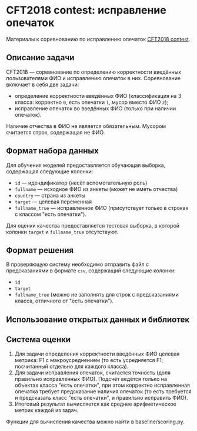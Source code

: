 CFT2018 contest: исправление опечаток
==========================================

Материалы к соревнованию по исправлению опечаток [CFT2018 contest](https://datasouls.com/c/cft-contest/).

## Описание задачи

CFT2018 — соревнование по определению корректности введённых пользователями ФИО и исправлению опечаток в них. Соревнование включает в себя две задачи:
- определение корректности введённых ФИО (классификация на 3 класса: корректно `0`, есть опечатки `1`, мусор вместо ФИО `2`);
- исправление опечаток во введённых ФИО (только при наличии опечаток).

Наличие отчества в ФИО не является обязательным. Мусором считается строк, содержащая не ФИО.

## Формат набора данных

Для обучения моделей предоставляется обучающая выборка, содержащая следующие колонки:
- `id` — идендификатор (несёт вспомогательную роль)
- `fullname` — исходное ФИО из анкеты (может не иметь отчества)
- `country` — страна из анкеты
- `target` — целевая переменная
- `fullname_true` — исправленное ФИО (присутствует только в строках с классом "есть опечатки").

Для оценки качества предоставляется тестовая выборка, в которой колонки `target` и `fullname_true` отсутствуют.

## Формат решения

В проверяющую систему необходимо отправить файл с предсказаниями в формате `csv`, содержащий следующие колонки:
- `id`
- `target`
- `fullname_true` (можно не заполнять для строк с предсказаниями класса, отличного от "есть опечатки").

## Использование открытых данных и библиотек


## Система оценки

1. Для задачи определения корректности введённых ФИО целевая метрика: F1 с макроусреднением (то есть усредняется F1, посчитанный отдельно для каждого класса).
2. Для задачи исправления опечаток, считается точность (доля правильно исправленных ФИО). Подсчёт ведётся только на объектах класса "есть опечатки", при этом корректно исправленная опечатка требует предсказание наличия опечаток (то есть требуется и предсказать класс "есть опечатки", и правильно исправить ФИО).
3. Итоговый результат вычисляется как среднее арифметическое метрик каждой из задач.

Функции для вычисления качества можно найти в baseline/scoring.py.
